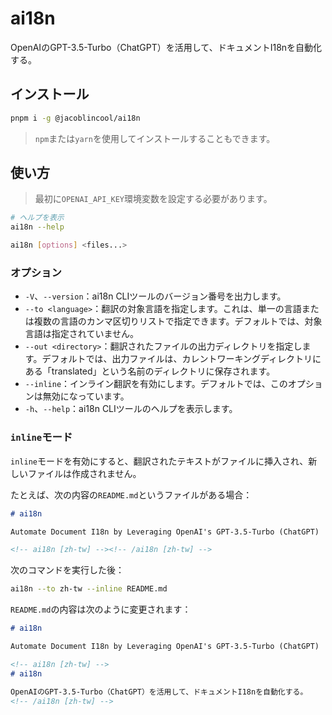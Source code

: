 # ai18n

OpenAIのGPT-3.5-Turbo（ChatGPT）を活用して、ドキュメントI18nを自動化する。

## インストール

```sh
pnpm i -g @jacoblincool/ai18n
```

> `npm`または`yarn`を使用してインストールすることもできます。

## 使い方

> 最初に`OPENAI_API_KEY`環境変数を設定する必要があります。

```sh
# ヘルプを表示
ai18n --help
```

```sh
ai18n [options] <files...>
```

### オプション

- `-V`、`--version`：ai18n CLIツールのバージョン番号を出力します。
- `--to <language>`：翻訳の対象言語を指定します。これは、単一の言語または複数の言語のカンマ区切りリストで指定できます。デフォルトでは、対象言語は指定されていません。
- `--out <directory>`：翻訳されたファイルの出力ディレクトリを指定します。デフォルトでは、出力ファイルは、カレントワーキングディレクトリにある「translated」という名前のディレクトリに保存されます。
- `--inline`：インライン翻訳を有効にします。デフォルトでは、このオプションは無効になっています。
- `-h`、`--help`：ai18n CLIツールのヘルプを表示します。

### `inline`モード

`inline`モードを有効にすると、翻訳されたテキストがファイルに挿入され、新しいファイルは作成されません。

たとえば、次の内容の`README.md`というファイルがある場合：

```md
# ai18n

Automate Document I18n by Leveraging OpenAI's GPT-3.5-Turbo (ChatGPT)

<!-- ai18n [zh-tw] --><!-- /ai18n [zh-tw] -->
```

次のコマンドを実行した後：

```sh
ai18n --to zh-tw --inline README.md
```

`README.md`の内容は次のように変更されます：

```md
# ai18n

Automate Document I18n by Leveraging OpenAI's GPT-3.5-Turbo (ChatGPT)

<!-- ai18n [zh-tw] -->
# ai18n

OpenAIのGPT-3.5-Turbo（ChatGPT）を活用して、ドキュメントI18nを自動化する。
<!-- /ai18n [zh-tw] -->
```